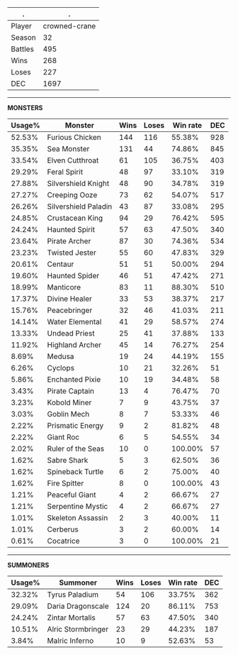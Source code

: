 .|.
|-|-
Player|crowned-crane
Season|32
Battles|495
Wins|268
Loses|227
DEC|1697

---
**MONSTERS**

Usage%|Monster|Wins|Loses|Win rate|DEC|
-|-|-|-|-|-|
52.53%|Furious Chicken|144|116|55.38%|928|
35.35%|Sea Monster|131|44|74.86%|845|
33.54%|Elven Cutthroat|61|105|36.75%|403|
29.29%|Feral Spirit|48|97|33.10%|319|
27.88%|Silvershield Knight|48|90|34.78%|319|
27.27%|Creeping Ooze|73|62|54.07%|517|
26.26%|Silvershield Paladin|43|87|33.08%|295|
24.85%|Crustacean King|94|29|76.42%|595|
24.24%|Haunted Spirit|57|63|47.50%|340|
23.64%|Pirate Archer|87|30|74.36%|534|
23.23%|Twisted Jester|55|60|47.83%|329|
20.61%|Centaur|51|51|50.00%|294|
19.60%|Haunted Spider|46|51|47.42%|271|
18.99%|Manticore|83|11|88.30%|510|
17.37%|Divine Healer|33|53|38.37%|217|
15.76%|Peacebringer|32|46|41.03%|211|
14.14%|Water Elemental|41|29|58.57%|274|
13.33%|Undead Priest|25|41|37.88%|133|
11.92%|Highland Archer|45|14|76.27%|254|
8.69%|Medusa|19|24|44.19%|155|
6.26%|Cyclops|10|21|32.26%|51|
5.86%|Enchanted Pixie|10|19|34.48%|58|
3.43%|Pirate Captain|13|4|76.47%|70|
3.23%|Kobold Miner|7|9|43.75%|37|
3.03%|Goblin Mech|8|7|53.33%|46|
2.22%|Prismatic Energy|9|2|81.82%|48|
2.22%|Giant Roc|6|5|54.55%|34|
2.02%|Ruler of the Seas|10|0|100.00%|57|
1.62%|Sabre Shark|5|3|62.50%|36|
1.62%|Spineback Turtle|6|2|75.00%|40|
1.62%|Fire Spitter|8|0|100.00%|43|
1.21%|Peaceful Giant|4|2|66.67%|27|
1.21%|Serpentine Mystic|4|2|66.67%|27|
1.01%|Skeleton Assassin|2|3|40.00%|11|
1.01%|Cerberus|3|2|60.00%|14|
0.61%|Cocatrice|3|0|100.00%|21|

---
**SUMMONERS**

Usage%|Summoner|Wins|Loses|Win rate|DEC|
-|-|-|-|-|-|
32.32%|Tyrus Paladium|54|106|33.75%|362|
29.09%|Daria Dragonscale|124|20|86.11%|753|
24.24%|Zintar Mortalis|57|63|47.50%|340|
10.51%|Alric Stormbringer|23|29|44.23%|187|
3.84%|Malric Inferno|10|9|52.63%|53|
